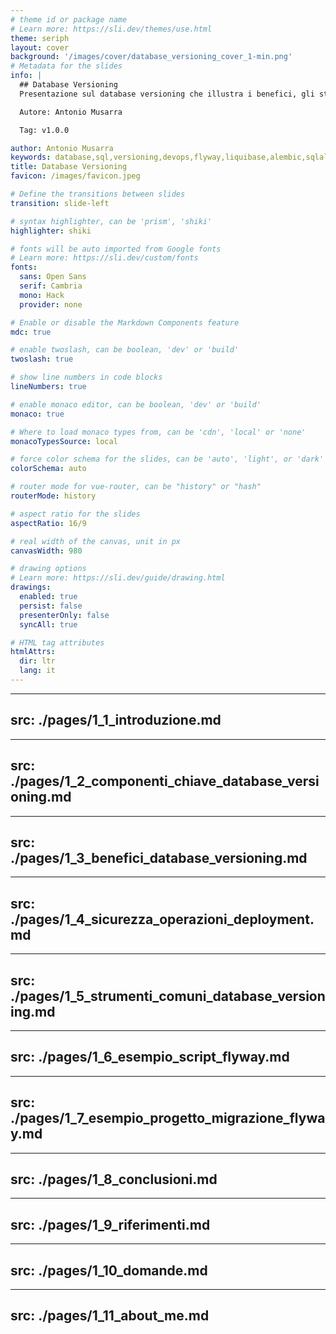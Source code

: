 ```yaml
---
# theme id or package name
# Learn more: https://sli.dev/themes/use.html
theme: seriph
layout: cover
background: '/images/cover/database_versioning_cover_1-min.png'
# Metadata for the slides
info: |
  ## Database Versioning
  Presentazione sul database versioning che illustra i benefici, gli strumenti comuni e le best practices per gestire le versioni delle strutture e dei dati di un database.

  Autore: Antonio Musarra

  Tag: v1.0.0

author: Antonio Musarra
keywords: database,sql,versioning,devops,flyway,liquibase,alembic,sqlalchemy,python,java
title: Database Versioning
favicon: /images/favicon.jpeg

# Define the transitions between slides
transition: slide-left

# syntax highlighter, can be 'prism', 'shiki'
highlighter: shiki

# fonts will be auto imported from Google fonts
# Learn more: https://sli.dev/custom/fonts
fonts:
  sans: Open Sans
  serif: Cambria
  mono: Hack
  provider: none

# Enable or disable the Markdown Components feature
mdc: true

# enable twoslash, can be boolean, 'dev' or 'build'
twoslash: true

# show line numbers in code blocks
lineNumbers: true

# enable monaco editor, can be boolean, 'dev' or 'build'
monaco: true

# Where to load monaco types from, can be 'cdn', 'local' or 'none'
monacoTypesSource: local

# force color schema for the slides, can be 'auto', 'light', or 'dark'
colorSchema: auto

# router mode for vue-router, can be "history" or "hash"
routerMode: history

# aspect ratio for the slides
aspectRatio: 16/9

# real width of the canvas, unit in px
canvasWidth: 980

# drawing options
# Learn more: https://sli.dev/guide/drawing.html
drawings:
  enabled: true
  persist: false
  presenterOnly: false
  syncAll: true

# HTML tag attributes
htmlAttrs:
  dir: ltr
  lang: it
---
```


<style>
.slidev-page {
  padding: 0;
  background: url("/images/cover/database_versioning_cover_1-min.png");
  background-repeat: no-repeat;
  background-position: center;
  background-size: cover;
}
</style>

<!--
Buon pomeriggio a tutti e grazie per la partecipazione a questa sessione di formazione.

Con questa presentazione, vorrei discutere insieme a voi di un tema su cui sono abbastanza sensibile e su cui ne abbiamo parlato tempo addietro con qualcuno di voi; credo che sia giunto il momento di affrontarlo in modo concreto e fare quel passo in più necessario per iniziare il processo di automazione anche per quel che riguarda le basi di dati applicative.

Questa presentazione vuole essere l'introduzione a un argomento conteso tra più aree di competenza e fondamentale per la gestione di un database in un contesto di sviluppo software di tipo collaborativo (o di social coding).

Detto ciò, per facilitare lo svolgimento di questa presentazione, vi prego di mettere da parte tutte le vostre domande che affronteremo alla fine di questa presentazione.

Bene! Iniziamo
-->

---
src: ./pages/1_1_introduzione.md
---

---
src: ./pages/1_2_componenti_chiave_database_versioning.md
---

---
src: ./pages/1_3_benefici_database_versioning.md
---

---
src: ./pages/1_4_sicurezza_operazioni_deployment.md
---

---
src: ./pages/1_5_strumenti_comuni_database_versioning.md
---

---
src: ./pages/1_6_esempio_script_flyway.md
---

---
src: ./pages/1_7_esempio_progetto_migrazione_flyway.md
---

---
src: ./pages/1_8_conclusioni.md
---

---
src: ./pages/1_9_riferimenti.md
---

---
src: ./pages/1_10_domande.md
---

---
src: ./pages/1_11_about_me.md
---
